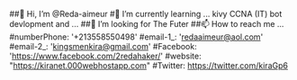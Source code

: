 ##👋 Hi, I’m @Reda-aimeur
#🌱 I’m currently learning ...
    kivy
    CCNA (IT)
    bot devlopment
    and ...
##💞️ I’m looking for The Futer
##📫 How to reach me ...
  #numberPhone: '+213558550498'
  #email-1_: 'redaaimeur@aol.com'
  #email-2_: 'kingsmenkira@gmail.com'
  #Facebook: 'https://www.facebook.com/2redahaker/'
  #website: "https://kiranet.000webhostapp.com"
  #Twitter: https://twitter.com/kiraGp6
<!---
Reda-aimeur/Reda-aimeur is a ✨ special ✨ repository because its `README.md` (this file) appears on your GitHub profile.
You can click the Preview link to take a look at your changes.
--->
